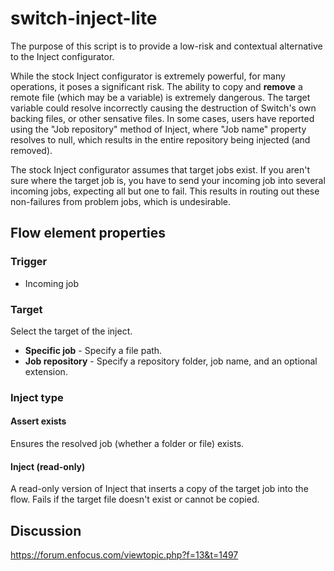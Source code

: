 # switch-inject-lite
The purpose of this script is to provide a low-risk and contextual alternative to the Inject configurator.

While the stock Inject configurator is extremely powerful, for many operations, it poses a significant risk. The ability to copy and **remove** a remote file (which may be a variable) is extremely dangerous. The target variable could resolve incorrectly causing the destruction of Switch's own backing files, or other sensative files. In some cases, users have reported using the "Job repository" method of Inject, where "Job name" property resolves to null, which results in the entire repository being injected (and removed). 

The stock Inject configurator assumes that target jobs exist. If you aren't sure where the target job is, you have to send your incoming job into several incoming jobs, expecting all but one to fail. This results in routing out these non-failures from problem jobs, which is undesirable.

## Flow element properties
### Trigger
- Incoming job

### Target
Select the target of the inject.
- **Specific job** - Specify a file path.
- **Job repository** - Specify a repository folder, job name, and an optional extension.

### Inject type

#### Assert exists
Ensures the resolved job (whether a folder or file) exists.

#### Inject (read-only)
A read-only version of Inject that inserts a copy of the target job into the flow. Fails if the target file doesn't exist or cannot be copied.

## Discussion
https://forum.enfocus.com/viewtopic.php?f=13&t=1497 
